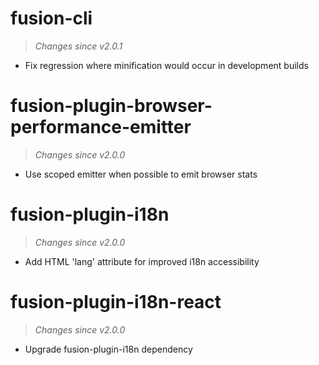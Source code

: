 # fusion-cli
> *Changes since v2.0.1*

- Fix regression where minification would occur in development builds

# fusion-plugin-browser-performance-emitter
> *Changes since v2.0.0*

-  Use scoped emitter when possible to emit browser stats

# fusion-plugin-i18n
> *Changes since v2.0.0*

- Add HTML 'lang' attribute for improved i18n accessibility

# fusion-plugin-i18n-react
> *Changes since v2.0.0*

- Upgrade fusion-plugin-i18n dependency

